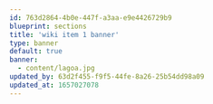 ```yaml
---
id: 763d2864-4b0e-447f-a3aa-e9e4426729b9
blueprint: sections
title: 'wiki item 1 banner'
type: banner
default: true
banner:
  - content/lagoa.jpg
updated_by: 63d2f455-f9f5-44fe-8a26-25b54dd98a09
updated_at: 1657027078
---
```

